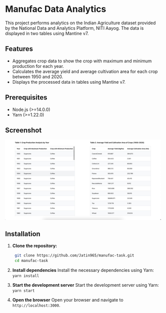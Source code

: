 # Manufac Data Analytics

This project performs analytics on the Indian Agriculture dataset provided by the National Data and Analytics Platform, NITI Aayog. The data is displayed in two tables using Mantine v7.

## Features

- Aggregates crop data to show the crop with maximum and minimum production for each year.
- Calculates the average yield and average cultivation area for each crop between 1950 and 2020.
- Displays the processed data in tables using Mantine v7.

## Prerequisites

- Node.js (>=14.0.0)
- Yarn (>=1.22.0)

## Screenshot
![Alt text](./ManuFac_Analytics.jpeg?raw=true "screenshot")

## Installation

1. **Clone the repository:**
   ```sh
    git clone https://github.com/Jatin965/manufac-task.git
    cd manufac-task

2. **Install dependencies**
    Install the necessary dependencies using Yarn: `yarn install`

3. **Start the development server**
    Start the development server using Yarn: `yarn start`

4. **Open the browser**
    Open your browser and navigate to `http://localhost:3000`.